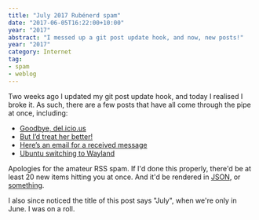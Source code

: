 ```yaml
---
title: "July 2017 Rubénerd spam"
date: "2017-06-05T16:22:00+10:00"
year: "2017"
abstract: "I messed up a git post update hook, and now, new posts!"
year: "2017"
category: Internet
tag:
- spam
- weblog
---
```

Two weeks ago I updated my git post update hook, and today I realised I broke it. As such, there are a few posts that have all come through the pipe at once, including:

* [Goodbye, del.icio.us](https://rubenerd.com/goodbye-delicious/)
* [But I’d treat her better!](https://rubenerd.com/but-the-girls-like-bad-boys/)
* [Here’s an email for a received message](https://rubenerd.com/heres-an-email-for-a-received-message/)
* [Ubuntu switching to Wayland](https://rubenerd.com/ubuntu-switching-to-wayland/)

Apologies for the amateur RSS spam. If I'd done this properly, there'd be at least 20 new items hitting you at once. And it'd be rendered in [JSON], or [something].

I also since noticed the title of this post says "July", when we're only in June. I was on a roll.

[JSON]: http://scripting.com/2017/06/03.html#a080611
[something]: https://jsonfeed.org/version/1

